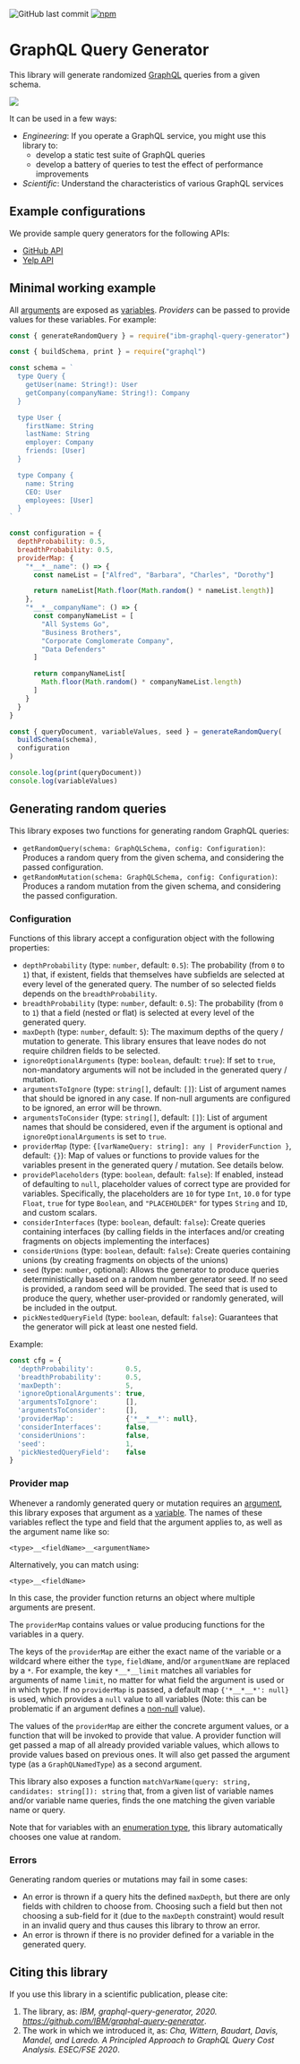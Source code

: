 ![GitHub last commit](https://img.shields.io/github/last-commit/ibm/graphql-query-generator.svg?style=flat) [![npm](https://img.shields.io/npm/v/ibm-graphql-query-generator.svg?style=flat)](https://www.npmjs.com/package/ibm-graphql-query-generator)

# GraphQL Query Generator

This library will generate randomized [GraphQL](https://graphql.org/) queries from a given schema.

![](./images/diagram.png)

It can be used in a few ways:

- _Engineering_: If you operate a GraphQL service, you might use this library to:
  - develop a static test suite of GraphQL queries
  - develop a battery of queries to test the effect of performance improvements
- _Scientific_: Understand the characteristics of various GraphQL services

## Example configurations

We provide sample query generators for the following APIs:

- [GitHub API](https://github.com/IBM/graphql-query-generator/tree/master/examples/github-query-generator)
- [Yelp API](https://github.com/IBM/graphql-query-generator/tree/master/examples/yelp-query-generator)

## Minimal working example

All [arguments](https://facebook.github.io/graphql/draft/#sec-Language.Arguments) are exposed as [variables](https://facebook.github.io/graphql/draft/#sec-Language.Variables). _Providers_ can be passed to provide values for these variables. For example:

```javascript
const { generateRandomQuery } = require("ibm-graphql-query-generator")

const { buildSchema, print } = require("graphql")

const schema = `
  type Query {
    getUser(name: String!): User
    getCompany(companyName: String!): Company
  }

  type User {
    firstName: String
    lastName: String
    employer: Company
    friends: [User]
  }

  type Company {
    name: String
    CEO: User
    employees: [User]
  }
`

const configuration = {
  depthProbability: 0.5,
  breadthProbability: 0.5,
  providerMap: {
    "*__*__name": () => {
      const nameList = ["Alfred", "Barbara", "Charles", "Dorothy"]

      return nameList[Math.floor(Math.random() * nameList.length)]
    },
    "*__*__companyName": () => {
      const companyNameList = [
        "All Systems Go",
        "Business Brothers",
        "Corporate Comglomerate Company",
        "Data Defenders"
      ]

      return companyNameList[
        Math.floor(Math.random() * companyNameList.length)
      ]
    }
  }
}

const { queryDocument, variableValues, seed } = generateRandomQuery(
  buildSchema(schema),
  configuration
)

console.log(print(queryDocument))
console.log(variableValues)
```

## Generating random queries

This library exposes two functions for generating random GraphQL queries:

- `getRandomQuery(schema: GraphQLSchema, config: Configuration)`: Produces a random query from the given schema, and considering the passed configuration.
- `getRandomMutation(schema: GraphQLSchema, config: Configuration)`: Produces a random mutation from the given schema, and considering the passed configuration.

### Configuration

Functions of this library accept a configuration object with the following properties:

- `depthProbability` (type: `number`, default: `0.5`): The probability (from `0` to `1`) that, if existent, fields that themselves have subfields are selected at every level of the generated query. The number of so selected fields depends on the `breadthProbability`.
- `breadthProbability` (type: `number`, default: `0.5`): The probability (from `0` to `1`) that a field (nested or flat) is selected at every level of the generated query.
- `maxDepth` (type: `number`, default: `5`): The maximum depths of the query / mutation to generate. This library ensures that leave nodes do not require children fields to be selected.
- `ignoreOptionalArguments` (type: `boolean`, default: `true`): If set to `true`, non-mandatory arguments will not be included in the generated query / mutation.
- `argumentsToIgnore` (type: `string[]`, default: `[]`): List of argument names that should be ignored in any case. If non-null arguments are configured to be ignored, an error will be thrown.
- `argumentsToConsider` (type: `string[]`, default: `[]`): List of argument names that should be considered, even if the argument is optional and `ignoreOptionalArguments` is set to `true`.
- `providerMap` (type: `{[varNameQuery: string]: any | ProviderFunction }`, default: `{}`): Map of values or functions to provide values for the variables present in the generated query / mutation. See details below.
- `providePlaceholders` (type: `boolean`, default: `false`): If enabled, instead of defaulting to `null`, placeholder values of correct type are provided for variables. Specifically, the placeholders are `10` for type `Int`, `10.0` for type `Float`, `true` for type `Boolean`, and `"PLACEHOLDER"` for types `String` and `ID`, and custom scalars.
- `considerInterfaces` (type: `boolean`, default: `false`): Create queries containing interfaces (by calling fields in the interfaces and/or creating fragments on objects implementing the interfaces)
- `considerUnions` (type: `boolean`, default: `false`): Create queries containing unions (by creating fragments on objects of the unions)
- `seed` (type: `number`, optional): Allows the generator to produce queries deterministically based on a random number generator seed. If no seed is provided, a random seed will be provided. The seed that is used to produce the query, whether user-provided or randomly generated, will be included in the output.
- `pickNestedQueryField` (type: `boolean`, default: `false`): Guarantees that the generator will pick at least one nested field.

Example:

```javascript
const cfg = {
  'depthProbability':        0.5,
  'breadthProbability':      0.5,
  'maxDepth':                5,
  'ignoreOptionalArguments': true,
  'argumentsToIgnore':       [],
  'argumentsToConsider':     [],
  'providerMap':             {'*__*__*': null},
  'considerInterfaces':      false,
  'considerUnions':          false,
  'seed':                    1,
  'pickNestedQueryField':    false
}
```

### Provider map

Whenever a randomly generated query or mutation requires an [argument](https://facebook.github.io/graphql/draft/#sec-Language.Arguments), this library exposes that argument as a [variable](https://facebook.github.io/graphql/draft/#sec-Language.Variables). The names of these variables reflect the type and field that the argument applies to, as well as the argument name like so:

```
<type>__<fieldName>__<argumentName>
```

Alternatively, you can match using:

```
<type>__<fieldName>
```

In this case, the provider function returns an object where multiple arguments are present.

The `providerMap` contains values or value producing functions for the variables in a query.

The keys of the `providerMap` are either the exact name of the variable or a wildcard where either the `type`, `fieldName`, and/or `argumentName` are replaced by a `*`. For example, the key `*__*__limit` matches all variables for arguments of name `limit`, no matter for what field the argument is used or in which type. If no `providerMap` is passed, a default map `{'*__*__*': null}` is used, which provides a `null` value to all variables (Note: this can be problematic if an argument defines a [non-null](https://facebook.github.io/graphql/draft/#sec-Type-System.Non-Null) value).

The values of the `providerMap` are either the concrete argument values, or a function that will be invoked to provide that value. A provider function will get passed a map of all already provided variable values, which allows to provide values based on previous ones. It will also get passed the argument type (as a `GraphQLNamedType`) as a second argument.

This library also exposes a function `matchVarName(query: string, candidates: string[]): string` that, from a given list of variable names and/or variable name queries, finds the one matching the given variable name or query.

Note that for variables with an [enumeration type](https://graphql.org/learn/schema/#enumeration-types), this library automatically chooses one value at random.

### Errors

Generating random queries or mutations may fail in some cases:

- An error is thrown if a query hits the defined `maxDepth`, but there are only fields with children to choose from. Choosing such a field but then not choosing a sub-field for it (due to the `maxDepth` constraint) would result in an invalid query and thus causes this library to throw an error.
- An error is thrown if there is no provider defined for a variable in the generated query.

## Citing this library

If you use this library in a scientific publication, please cite:

1. The library, as: _IBM, graphql-query-generator, 2020. https://github.com/IBM/graphql-query-generator_.
2. The work in which we introduced it, as: _Cha, Wittern, Baudart, Davis, Mandel, and Laredo. A Principled Approach to GraphQL Query Cost Analysis. ESEC/FSE 2020_.
